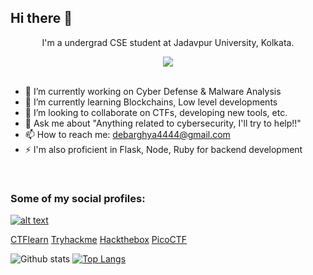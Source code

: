 ## Hi there 👋
<p align="center">I'm a undergrad CSE student at Jadavpur University, Kolkata.</p>

<div align="center"><img src="https://komarev.com/ghpvc/?username=The-Debarghya"></div><br>

- 🔭 I’m currently working on Cyber Defense & Malware Analysis
- 🌱 I’m currently learning Blockchains, Low level developments
- 👯 I’m looking to collaborate on CTFs, developing new tools, etc.
- 💬 Ask me about "Anything related to cybersecurity, I'll try to help!!"
- 📫 How to reach me: debarghya4444@gmail.com
- ⚡ I'm also proficient in Flask, Node, Ruby for backend development

<br>

### Some of my social profiles:

[![alt text][1.1]][1]

[1.1]: http://i.imgur.com/tXSoThF.png

[1]: http://www.twitter.com/DebarghyaMaitra
[CTFlearn](https://ctflearn.com/user/Heisenberg8622)
[Tryhackme](https://tryhackme.com/p/Debarghya.Maitra)
[Hackthebox](https://app.hackthebox.com/users/699384)
[PicoCTF](https://play.picoctf.org/users/Heisenberg8622)

![Github stats](https://github-readme-stats.vercel.app/api?username=The-Debarghya&show_icons=true&theme=radical)
[![Top Langs](https://github-readme-stats.vercel.app/api/top-langs/?username=The-Debarghya&layout=compact)](https://github.com/The-Debarghya)


